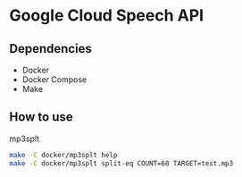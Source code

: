 # Google Cloud Speech API

## Dependencies
- Docker
- Docker Compose
- Make

## How to use
mp3splt
~~~sh
make -C docker/mp3splt help
make -C docker/mp3splt split-eq COUNT=60 TARGET=test.mp3
~~~

